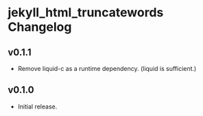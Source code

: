 # jekyll_html_truncatewords Changelog

## v0.1.1

* Remove liquid-c as a runtime dependency. (liquid is sufficient.)

## v0.1.0

* Initial release.
